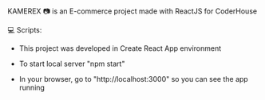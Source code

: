 KAMEREX 📷 is an E-commerce project made with ReactJS for CoderHouse

💻 Scripts:

- This project was developed in Create React App environment

- To start local server "npm start"

- In your browser, go to "http://localhost:3000" so you can see the app running


